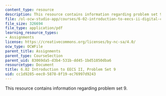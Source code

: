 ```yaml
---
content_type: resource
description: This resource contains information regarding problem set 9.
file: /ol-ocw-studio-app/courses/6-02-introduction-to-eecs-ii-digital-communication-systems-fall-2012/cc1d9285eec058788f19ec76997d9243_MIT6_02F12_ps9.pdf
file_size: 326694
file_type: application/pdf
learning_resource_types:
- Assignments
license: https://creativecommons.org/licenses/by-nc-sa/4.0/
ocw_type: OCWFile
parent_title: Assignments
parent_type: CourseSection
parent_uid: 83069da5-d3b4-531b-dd45-1bd51850dba6
resourcetype: Document
title: 6.02 Introduction to EECS II, Problem Set 9
uid: cc1d9285-eec0-5878-8f19-ec76997d9243
---
```

This resource contains information regarding problem set 9.